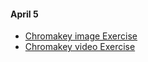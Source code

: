 #### April 5

* [Chromakey image Exercise](/exercises/chromakey_img/chromakey_img.pde)
* [Chromakey video Exercise](/exercises/chromakey_vid/chromakey_vid.pde)
